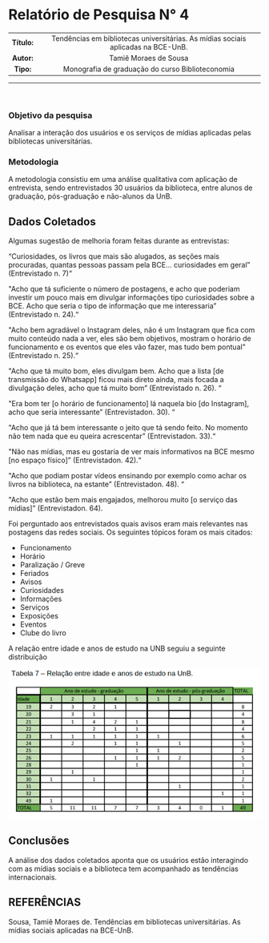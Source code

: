 # Relatório de Pesquisa N° 4

| | |
|:-:| :-: |
| **Título:** | Tendências em bibliotecas universitárias. As mídias sociais aplicadas na BCE-UnB. |
| **Autor:** | Tamiê Moraes de Sousa |
| **Tipo:** | Monografia de graduação do curso Biblioteconomia |
___
<br/>

### **Objetivo da pesquisa**

Analisar  a  interação  dos usuários  e  os  serviços de  mídias aplicadas pelas  bibliotecas  universitárias.

### **Metodologia**

A  metodologia  consistiu  em  uma  análise  qualitativa  com aplicação de entrevista, sendo entrevistados 30 usuários da biblioteca, entre alunos de  graduação,  pós-graduação  e  não-alunos  da  UnB.

## Dados Coletados

Algumas sugestão de melhoria foram feitas durante as entrevistas:

“Curiosidades, os livros que mais são alugados, as seções mais procuradas, quantas pessoas passam pela BCE... curiosidades em geral” (Entrevistado n. 7)“

"Acho que tá suficiente o número de postagens, e acho que poderiam investir um pouco mais em divulgar informações tipo curiosidades sobre a BCE. Acho que seria o tipo de informação que me interessaria” (Entrevistado n. 24).“

"Acho bem agradável o Instagram deles, não é um Instagram que fica com muito  conteúdo  nada  a  ver,  eles  são  bem  objetivos,  mostram  o  horário  de funcionamento  e  os  eventos  que  eles  vão  fazer,  mas  tudo  bem  pontual” (Entrevistado n. 25).“

"Acho que tá muito bom, eles divulgam bem. Acho que a lista [de transmissão do Whatsapp] ficou mais direto ainda, mais focada a divulgação deles, acho que tá muito bom” (Entrevistado n. 26). “

"Era bom ter [o horário de funcionamento] lá naquela bio [do Instagram], acho que seria interessante” (Entrevistadon. 30). “

"Acho que já tá bem interessante o jeito que tá sendo feito. No momento não tem nada que eu queira acrescentar” (Entrevistadon. 33).“

"Não nas mídias, mas eu gostaria de ver mais informativos na BCE mesmo [no espaço físico]” (Entrevistadon. 42).“

"Acho que podiam postar vídeos ensinando por exemplo como achar os livros na biblioteca, na estante” (Entrevistadon. 48). “

"Acho que estão bem mais engajados, melhorou muito [o serviço das mídias]” (Entrevistadon. 64).


Foi perguntado aos entrevistados quais avisos eram mais relevantes nas postagens das redes sociais. Os seguintes tópicos foram os mais citados:

* Funcionamento
* Horário
* Paralização / Greve
* Feriados
* Avisos
* Curiosidades
* Informações
* Serviços
* Exposições
* Eventos
* Clube do livro

A relação entre idade e anos de estudo na UNB seguiu a seguinte distribuição
<p align="center">
  <img src="_media/assets/images/print_screen/user-profile-reports/user-profile-search-4.1.png">
</p>

## Conclusões

A  análise  dos dados coletados aponta que os usuários estão interagindo com as mídias sociais e a biblioteca tem acompanhado as tendências internacionais. 

## REFERÊNCIAS

Sousa, Tamiê Moraes de. Tendências em bibliotecas universitárias. As mídias sociais aplicadas na BCE-UnB.